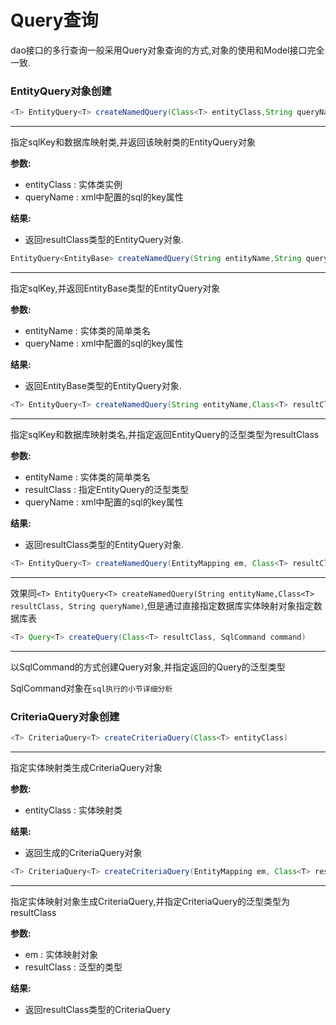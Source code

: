 # Query查询

dao接口的多行查询一般采用Query对象查询的方式,对象的使用和Model接口完全一致.

### EntityQuery对象创建

<!--sec data-title="createNamedQuery(Class &lt; T &gt; entityClass,String queryName)" data-id="createNamedQuery1" data-show=true ces-->

```java
<T> EntityQuery<T> createNamedQuery(Class<T> entityClass,String queryName)
```

------

指定sqlKey和数据库映射类,并返回该映射类的EntityQuery对象

**参数:**

* entityClass : 实体类实例
* queryName : xml中配置的sql的key属性

**结果:**

* 返回resultClass类型的EntityQuery对象.

<!--endsec-->

<!--sec data-title="createNamedQuery(String entityName,String queryName)" data-id="createNamedQuery2" data-show=true ces-->

```java
EntityQuery<EntityBase> createNamedQuery(String entityName,String queryName)
```

------

指定sqlKey,并返回EntityBase类型的EntityQuery对象

**参数:**

* entityName : 实体类的简单类名
* queryName : xml中配置的sql的key属性

**结果:**

* 返回EntityBase类型的EntityQuery对象.

<!--endsec-->

<!--sec data-title="createNamedQuery(String entityName,Class &lt; T &gt; resultClass, String queryName)" data-id="createNamedQuery3" data-show=true ces-->

```java
<T> EntityQuery<T> createNamedQuery(String entityName,Class<T> resultClass, String queryName)
```

------

指定sqlKey和数据库映射类名,并指定返回EntityQuery的泛型类型为resultClass

**参数:**

* entityName : 实体类的简单类名
* resultClass : 指定EntityQuery的泛型类型
* queryName : xml中配置的sql的key属性

**结果:**

* 返回resultClass类型的EntityQuery对象.

<!--endsec-->

<!--sec data-title="createNamedQuery(EntityMapping em, Class &lt; T &gt; resultClass, String queryName)" data-id="createNamedQuery4" data-show=true ces-->

```java
<T> EntityQuery<T> createNamedQuery(EntityMapping em, Class<T> resultClass, String queryName)
```

------

效果同`<T> EntityQuery<T> createNamedQuery(String entityName,Class<T> resultClass, String queryName)`,但是通过直接指定数据库实体映射对象指定数据库表

<!--endsec-->

<!--sec data-title="createQuery(Class &lt; T &gt; resultClass, SqlCommand command)" data-id="createQuery1" data-show=true ces-->

```java
<T> Query<T> createQuery(Class<T> resultClass, SqlCommand command)
```

------

以SqlCommand的方式创建Query对象,并指定返回的Query的泛型类型

SqlCommand对象在`sql执行的小节详细分析`

<!--endsec-->

### <a id="criteria_query"></a>CriteriaQuery对象创建

<!--sec data-title="createCriteriaQuery(Class & lt; T &gt; entityClass)" data-id="createCriteriaQuery1" data-show=true ces-->

```java
<T> CriteriaQuery<T> createCriteriaQuery(Class<T> entityClass)
```

------

指定实体映射类生成CriteriaQuery对象

**参数:**

* entityClass : 实体映射类

**结果:**

* 返回生成的CriteriaQuery对象

<!--endsec-->

<!--sec data-title="createCriteriaQuery(EntityMapping em, Class &lt; T &gt; resultClass)" data-id="createCriteriaQuery2" data-show=true ces-->

```java
<T> CriteriaQuery<T> createCriteriaQuery(EntityMapping em, Class<T> resultClass)
```

------

指定实体映射对象生成CriteriaQuery,并指定CriteriaQuery的泛型类型为resultClass

**参数:**

* em : 实体映射对象
* resultClass : 泛型的类型

**结果:**

* 返回resultClass类型的CriteriaQuery

<!--endsec-->
